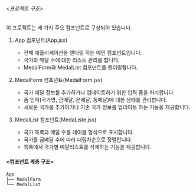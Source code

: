 ###### <프로젝트 구조>

이 프로젝트는 세 가지 주요 컴포넌트로 구성되어 있습니다.

1. App 컴포넌트(App.jsx)

   - 전체 애플리케이션을 렌더링 하는 메인 컴포넌트입니다.
   - 국가와 메달 수에 대한 리스트 관리를 합니다.
   - MedalForm과 MedalList 컴포넌트를 렌더링합니다.

2. MedalForm 컴포넌트(MedalForm.jsx)

   - 국가 메달 정보를 추가하거나 업데이트하기 위한 입력 폼을 처리합니다.
   - 폼 입력(국가명, 금메달, 은메달, 동메달)에 대한 상태를 관리합니다.
   - 새로운 국가를 추가하거나 기존 국가 정보를 업데이트 하는 기능을 제공합니다.

3. MedalList 컴포넌트(MedaListe.jsx)
   - 국가 목록과 메달 수를 테이블 형식으로 표시합니다.
   - 국가를 금메달 수에 따라 내림차순으로 정렬합니다.
   - 목록에서 국가별 메달리스트를 삭제하는 기능을 제공합니다.

#### <컴포넌트 계층 구조>

```
App
├── MedalForm
└── MedalList
```
